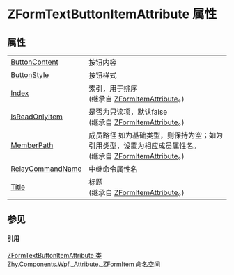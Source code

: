 # ZFormTextButtonItemAttribute 属性




## 属性
<table>
<tr>
<td><a href="P_Zhy_Components_Wpf__Attribute__ZFormItem_ZFormTextButtonItemAttribute_ButtonContent.md">ButtonContent</a></td>
<td>按钮内容</td></tr>
<tr>
<td><a href="P_Zhy_Components_Wpf__Attribute__ZFormItem_ZFormTextButtonItemAttribute_ButtonStyle.md">ButtonStyle</a></td>
<td>按钮样式</td></tr>
<tr>
<td><a href="P_Zhy_Components_Wpf__Attribute__Base_ZFormItemAttribute_Index.md">Index</a></td>
<td>索引，用于排序<br />(继承自 <a href="T_Zhy_Components_Wpf__Attribute__Base_ZFormItemAttribute.md">ZFormItemAttribute</a>。)</td></tr>
<tr>
<td><a href="P_Zhy_Components_Wpf__Attribute__Base_ZFormItemAttribute_IsReadOnlyItem.md">IsReadOnlyItem</a></td>
<td>是否为只读项，默认false<br />(继承自 <a href="T_Zhy_Components_Wpf__Attribute__Base_ZFormItemAttribute.md">ZFormItemAttribute</a>。)</td></tr>
<tr>
<td><a href="P_Zhy_Components_Wpf__Attribute__Base_ZFormItemAttribute_MemberPath.md">MemberPath</a></td>
<td>成员路径 如为基础类型，则保持为空；如为引用类型，设置为相应成员属性名。<br />(继承自 <a href="T_Zhy_Components_Wpf__Attribute__Base_ZFormItemAttribute.md">ZFormItemAttribute</a>。)</td></tr>
<tr>
<td><a href="P_Zhy_Components_Wpf__Attribute__ZFormItem_ZFormTextButtonItemAttribute_RelayCommandName.md">RelayCommandName</a></td>
<td>中继命令属性名</td></tr>
<tr>
<td><a href="P_Zhy_Components_Wpf__Attribute__Base_ZFormItemAttribute_Title.md">Title</a></td>
<td>标题<br />(继承自 <a href="T_Zhy_Components_Wpf__Attribute__Base_ZFormItemAttribute.md">ZFormItemAttribute</a>。)</td></tr>
</table>

## 参见


#### 引用
<a href="T_Zhy_Components_Wpf__Attribute__ZFormItem_ZFormTextButtonItemAttribute.md">ZFormTextButtonItemAttribute 类</a>  
<a href="N_Zhy_Components_Wpf__Attribute__ZFormItem.md">Zhy.Components.Wpf._Attribute._ZFormItem 命名空间</a>  
